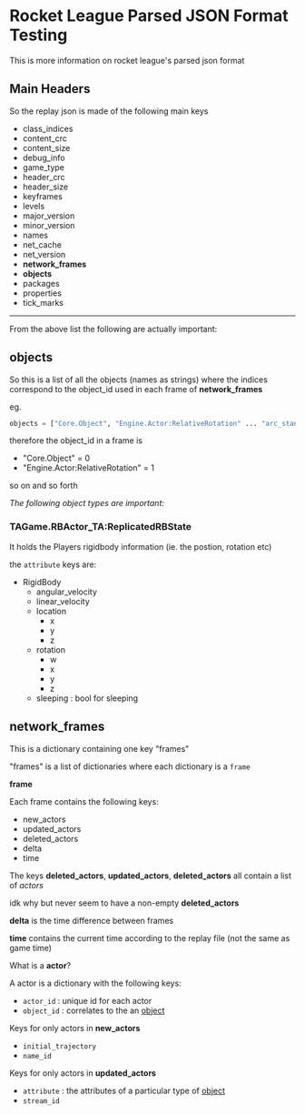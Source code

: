 # Rocket League Parsed JSON Format Testing

This is more information on rocket league's parsed json format

## Main Headers

So the replay json is made of the following main keys

- class_indices
- content_crc
- content_size
- debug_info
- game_type
- header_crc
- header_size
- keyframes
- levels
- major_version
- minor_version
- names
- net_cache
- net_version
- **network_frames**
- **objects**
- packages
- properties
- tick_marks
---
From the above list the following are actually important:

## objects

So this is a list of all the objects (names as strings) where the indices correspond to the object_id used in each frame of **network_frames**

eg. 
```python
objects = ["Core.Object", "Engine.Actor:RelativeRotation" ... "arc_standard_p.TheWorld:PersistentLevel.GoalVolume_TA_0.Goal_TA_1"]
``` 
therefore the object_id in a frame is 
- "Core.Object" = 0
- "Engine.Actor:RelativeRotation" = 1

so on and so forth 

*The following object types are important:*

### TAGame.RBActor_TA:ReplicatedRBState

It holds the Players rigidbody information (ie. the postion, rotation etc)

the `attribute` keys are:
* RigidBody
  *  angular_velocity
  *  linear_velocity
  *  location
     * x
     * y
     * z  
  *  rotation
     * w 
     * x
     * y
     * z  
  *  sleeping : bool for sleeping


## network_frames
This is a dictionary containing one key "frames"

"frames" is a list of dictionaries where each dictionary is a `frame`

**frame**

Each frame contains the following keys:
- new_actors
- updated_actors
- deleted_actors
- delta
- time

The keys **deleted_actors**, **updated_actors**, **deleted_actors** all contain a list of *actors*

idk why but never seem to have a non-empty **deleted_actors**

**delta** is the time difference between frames

**time** contains the current time according to the replay file (not the same as game time)

What is a **actor**?

A actor is a dictionary with the following keys:
- `actor_id` : unique id for each actor
- `object_id` : correlates to the an [object](#objects)

Keys for only actors in **new_actors**
- `initial_trajectory`
- `name_id`

Keys for only actors in **updated_actors**
- `attribute` : the attributes of a particular type of [object](#objects)
- `stream_id`

  
